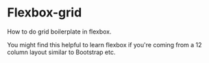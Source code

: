 # Flexbox-grid
How to do grid boilerplate in flexbox.  

You might find this helpful to learn flexbox if you're coming from a 12 column layout similar to Bootstrap etc.  
